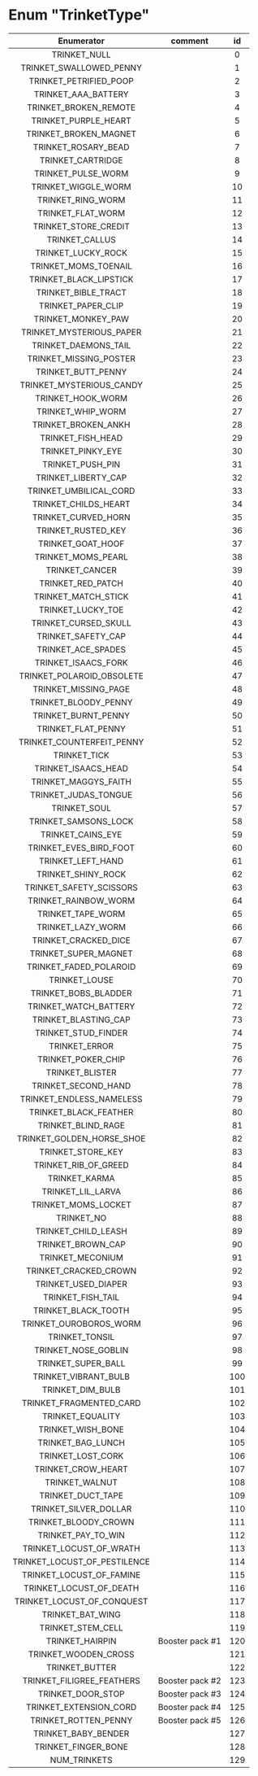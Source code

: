 # Enum "TrinketType"
|Enumerator|comment|id|
|:--:|:--:|:--:|
| TRINKET_NULL |  | 0 |
| TRINKET_SWALLOWED_PENNY |  | 1 |
| TRINKET_PETRIFIED_POOP |  | 2 |
| TRINKET_AAA_BATTERY |  | 3 |
| TRINKET_BROKEN_REMOTE |  | 4 |
| TRINKET_PURPLE_HEART |  | 5 |
| TRINKET_BROKEN_MAGNET |  | 6 |
| TRINKET_ROSARY_BEAD |  | 7 |
| TRINKET_CARTRIDGE |  | 8 |
| TRINKET_PULSE_WORM |  | 9 |
| TRINKET_WIGGLE_WORM |  | 10 |
| TRINKET_RING_WORM |  | 11 |
| TRINKET_FLAT_WORM |  | 12 |
| TRINKET_STORE_CREDIT |  | 13 |
| TRINKET_CALLUS |  | 14 |
| TRINKET_LUCKY_ROCK |  | 15 |
| TRINKET_MOMS_TOENAIL |  | 16 |
| TRINKET_BLACK_LIPSTICK |  | 17 |
| TRINKET_BIBLE_TRACT |  | 18 |
| TRINKET_PAPER_CLIP |  | 19 |
| TRINKET_MONKEY_PAW |  | 20 |
| TRINKET_MYSTERIOUS_PAPER |  | 21 |
| TRINKET_DAEMONS_TAIL |  | 22 |
| TRINKET_MISSING_POSTER |  | 23 |
| TRINKET_BUTT_PENNY |  | 24 |
| TRINKET_MYSTERIOUS_CANDY |  | 25 |
| TRINKET_HOOK_WORM |  | 26 |
| TRINKET_WHIP_WORM |  | 27 |
| TRINKET_BROKEN_ANKH |  | 28 |
| TRINKET_FISH_HEAD |  | 29 |
| TRINKET_PINKY_EYE |  | 30 |
| TRINKET_PUSH_PIN |  | 31 |
| TRINKET_LIBERTY_CAP |  | 32 |
| TRINKET_UMBILICAL_CORD |  | 33 |
| TRINKET_CHILDS_HEART |  | 34 |
| TRINKET_CURVED_HORN |  | 35 |
| TRINKET_RUSTED_KEY |  | 36 |
| TRINKET_GOAT_HOOF |  | 37 |
| TRINKET_MOMS_PEARL |  | 38 |
| TRINKET_CANCER |  | 39 |
| TRINKET_RED_PATCH |  | 40 |
| TRINKET_MATCH_STICK |  | 41 |
| TRINKET_LUCKY_TOE |  | 42 |
| TRINKET_CURSED_SKULL |  | 43 |
| TRINKET_SAFETY_CAP |  | 44 |
| TRINKET_ACE_SPADES |  | 45 |
| TRINKET_ISAACS_FORK |  | 46 |
| TRINKET_POLAROID_OBSOLETE |  | 47 |
| TRINKET_MISSING_PAGE |  | 48 |
| TRINKET_BLOODY_PENNY |  | 49 |
| TRINKET_BURNT_PENNY |  | 50 |
| TRINKET_FLAT_PENNY |  | 51 |
| TRINKET_COUNTERFEIT_PENNY |  | 52 |
| TRINKET_TICK |  | 53 |
| TRINKET_ISAACS_HEAD |  | 54 |
| TRINKET_MAGGYS_FAITH |  | 55 |
| TRINKET_JUDAS_TONGUE |  | 56 |
| TRINKET_SOUL |  | 57 |
| TRINKET_SAMSONS_LOCK |  | 58 |
| TRINKET_CAINS_EYE |  | 59 |
| TRINKET_EVES_BIRD_FOOT |  | 60 |
| TRINKET_LEFT_HAND |  | 61 |
| TRINKET_SHINY_ROCK |  | 62 |
| TRINKET_SAFETY_SCISSORS |  | 63 |
| TRINKET_RAINBOW_WORM |  | 64 |
| TRINKET_TAPE_WORM |  | 65 |
| TRINKET_LAZY_WORM |  | 66 |
| TRINKET_CRACKED_DICE |  | 67 |
| TRINKET_SUPER_MAGNET |  | 68 |
| TRINKET_FADED_POLAROID |  | 69 |
| TRINKET_LOUSE |  | 70 |
| TRINKET_BOBS_BLADDER |  | 71 |
| TRINKET_WATCH_BATTERY |  | 72 |
| TRINKET_BLASTING_CAP |  | 73 |
| TRINKET_STUD_FINDER |  | 74 |
| TRINKET_ERROR |  | 75 |
| TRINKET_POKER_CHIP |  | 76 |
| TRINKET_BLISTER |  | 77 |
| TRINKET_SECOND_HAND |  | 78 |
| TRINKET_ENDLESS_NAMELESS |  | 79 |
| TRINKET_BLACK_FEATHER |  | 80 |
| TRINKET_BLIND_RAGE |  | 81 |
| TRINKET_GOLDEN_HORSE_SHOE |  | 82 |
| TRINKET_STORE_KEY |  | 83 |
| TRINKET_RIB_OF_GREED |  | 84 |
| TRINKET_KARMA |  | 85 |
| TRINKET_LIL_LARVA |  | 86 |
| TRINKET_MOMS_LOCKET |  | 87 |
| TRINKET_NO |  | 88 |
| TRINKET_CHILD_LEASH |  | 89 |
| TRINKET_BROWN_CAP |  | 90 |
| TRINKET_MECONIUM |  | 91 |
| TRINKET_CRACKED_CROWN |  | 92 |
| TRINKET_USED_DIAPER |  | 93 |
| TRINKET_FISH_TAIL |  | 94 |
| TRINKET_BLACK_TOOTH |  | 95 |
| TRINKET_OUROBOROS_WORM |  | 96 |
| TRINKET_TONSIL |  | 97 |
| TRINKET_NOSE_GOBLIN |  | 98 |
| TRINKET_SUPER_BALL |  | 99 |
| TRINKET_VIBRANT_BULB |  | 100 |
| TRINKET_DIM_BULB |  | 101 |
| TRINKET_FRAGMENTED_CARD |  | 102 |
| TRINKET_EQUALITY |  | 103 |
| TRINKET_WISH_BONE |  | 104 |
| TRINKET_BAG_LUNCH |  | 105 |
| TRINKET_LOST_CORK |  | 106 |
| TRINKET_CROW_HEART |  | 107 |
| TRINKET_WALNUT |  | 108 |
| TRINKET_DUCT_TAPE |  | 109 |
| TRINKET_SILVER_DOLLAR |  | 110 |
| TRINKET_BLOODY_CROWN |  | 111 |
| TRINKET_PAY_TO_WIN |  | 112 |
| TRINKET_LOCUST_OF_WRATH |  | 113 |
| TRINKET_LOCUST_OF_PESTILENCE |  | 114 |
| TRINKET_LOCUST_OF_FAMINE |  | 115 |
| TRINKET_LOCUST_OF_DEATH |  | 116 |
| TRINKET_LOCUST_OF_CONQUEST |  | 117 |
| TRINKET_BAT_WING |  | 118 |
| TRINKET_STEM_CELL |  | 119 |
| TRINKET_HAIRPIN | Booster pack #1 <br> | 120 |
| TRINKET_WOODEN_CROSS |  | 121 |
| TRINKET_BUTTER |  | 122 |
| TRINKET_FILIGREE_FEATHERS | Booster pack #2 <br> | 123 |
| TRINKET_DOOR_STOP | Booster pack #3 <br> | 124 |
| TRINKET_EXTENSION_CORD | Booster pack #4 <br> | 125 |
| TRINKET_ROTTEN_PENNY | Booster pack #5 <br> | 126 |
| TRINKET_BABY_BENDER |  | 127 |
| TRINKET_FINGER_BONE |  | 128 |
| NUM_TRINKETS |  | 129 |